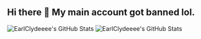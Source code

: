 ## Hi there 👋 My main account got banned lol.
<img src="https://github-readme-stats.vercel.app/api?username=EarlClydeeee&theme=dark&show_icons=true&hide_border=true&count_private=true" alt="EarlClydeeee's GitHub Stats" />
<img src="https://github-readme-stats.vercel.app/api/top-langs/?username=EarlClydeeee&theme=dark&show_icons=true&hide_border=true&layout=compact" alt="EarlClydeeee's GitHub Stats" />
<!--
**EarlClydeeee/EarlClydeeee** is a ✨ _special_ ✨ repository because its `README.md` (this file) appears on your GitHub profile.

Here are some ideas to get you started:

- 🔭 I’m currently working on ...
- 🌱 I’m currently learning ...
- 👯 I’m looking to collaborate on ...
- 🤔 I’m looking for help with ...
- 💬 Ask me about ...
- 📫 How to reach me: ...
- 😄 Pronouns: ...
- ⚡ Fun fact: ...
-->
